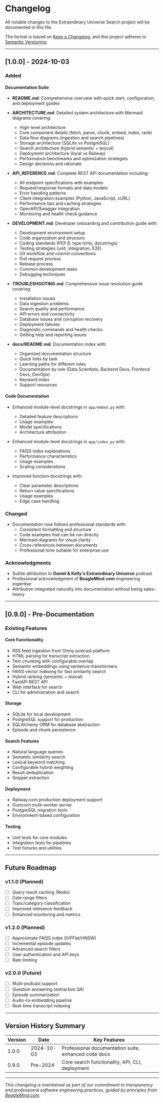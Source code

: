 # Changelog

All notable changes to the Extraordinary Universe Search project will be documented in this file.

The format is based on [Keep a Changelog](https://keepachangelog.com/en/1.0.0/),
and this project adheres to [Semantic Versioning](https://semver.org/spec/v2.0.0.html).

---

## [1.0.0] - 2024-10-03

### Added

#### Documentation Suite
- **README.md**: Comprehensive overview with quick start, configuration, and deployment guides
- **ARCHITECTURE.md**: Detailed system architecture with Mermaid diagrams covering:
  - High-level architecture
  - Core component details (fetch, parse, chunk, embed, index, rank)
  - Data flow diagrams (ingestion and search pipelines)
  - Storage architecture (SQLite vs PostgreSQL)
  - Search architecture (hybrid semantic + lexical)
  - Deployment architecture (local vs Railway)
  - Performance benchmarks and optimization strategies
  - Design decisions and rationale

- **API_REFERENCE.md**: Complete REST API documentation including:
  - All endpoint specifications with examples
  - Request/response formats and data models
  - Error handling patterns
  - Client integration examples (Python, JavaScript, cURL)
  - Performance tips and caching strategies
  - OpenAPI/Swagger integration
  - Monitoring and health check guidance

- **DEVELOPMENT.md**: Developer onboarding and contribution guide with:
  - Development environment setup
  - Code organization and structure
  - Coding standards (PEP 8, type hints, docstrings)
  - Testing strategies (unit, integration, E2E)
  - Git workflow and commit conventions
  - Pull request process
  - Release process
  - Common development tasks
  - Debugging techniques

- **TROUBLESHOOTING.md**: Comprehensive issue resolution guide covering:
  - Installation issues
  - Data ingestion problems
  - Search quality and performance
  - API errors and connectivity
  - Database issues and corruption recovery
  - Deployment failures
  - Diagnostic commands and health checks
  - Getting help and reporting issues

- **docs/README.md**: Documentation index with:
  - Organized documentation structure
  - Quick links by task
  - Learning paths for different roles
  - Documentation by role (Data Scientists, Backend Devs, Frontend Devs, DevOps)
  - Keyword index
  - Support resources

#### Code Documentation
- Enhanced module-level docstrings in `app/embed.py` with:
  - Detailed feature descriptions
  - Usage examples
  - Model specifications
  - Architecture attribution

- Enhanced module-level docstrings in `app/index.py` with:
  - FAISS index explanations
  - Performance characteristics
  - Usage examples
  - Scaling considerations

- Improved function docstrings with:
  - Clear parameter descriptions
  - Return value specifications
  - Usage examples
  - Edge case handling

### Changed
- Documentation now follows professional standards with:
  - Consistent formatting and structure
  - Code examples that can be run directly
  - Mermaid diagrams for visual clarity
  - Cross-references between documents
  - Professional tone suitable for enterprise use

### Acknowledgments
- Subtle attribution to **Daniel & Kelly's Extraordinary Universe** podcast
- Professional acknowledgment of **BeagleMind.com** engineering expertise
- Attribution integrated naturally into documentation without being sales-heavy

---

## [0.9.0] - Pre-Documentation

### Existing Features

#### Core Functionality
- RSS feed ingestion from Omny podcast platform
- HTML parsing for transcript extraction
- Text chunking with configurable overlap
- Semantic embeddings using sentence-transformers
- FAISS vector indexing for fast similarity search
- Hybrid ranking (semantic + lexical)
- FastAPI REST API
- Web interface for search
- CLI for administration and search

#### Storage
- SQLite for local development
- PostgreSQL support for production
- SQLAlchemy ORM for database abstraction
- Episode and chunk persistence

#### Search Features
- Natural language queries
- Semantic similarity search
- Lexical keyword matching
- Configurable hybrid weighting
- Result deduplication
- Snippet extraction

#### Deployment
- Railway.com production deployment support
- Gunicorn multi-worker server
- PostgreSQL migration tools
- Environment-based configuration

#### Testing
- Unit tests for core modules
- Integration tests for pipelines
- Test fixtures and utilities

---

## Future Roadmap

### v1.1.0 (Planned)
- [ ] Query result caching (Redis)
- [ ] Date range filters
- [ ] Topic/category classification
- [ ] Improved relevance feedback
- [ ] Enhanced monitoring and metrics

### v1.2.0 (Planned)
- [ ] Approximate FAISS index (IVFFlat/HNSW)
- [ ] Incremental episode updates
- [ ] Advanced search filters
- [ ] User authentication and API keys
- [ ] Rate limiting

### v2.0.0 (Future)
- [ ] Multi-podcast support
- [ ] Question answering (extractive QA)
- [ ] Episode summarization
- [ ] Audio-to-embedding pipeline
- [ ] Real-time transcript indexing

---

## Version History Summary

| Version | Date | Key Features |
|---------|------|--------------|
| 1.0.0 | 2024-10-03 | Professional documentation suite, enhanced code docs |
| 0.9.0 | Pre-2024 | Core search functionality, API, CLI, deployment |

---

*This changelog is maintained as part of our commitment to transparency and professional software engineering practices, guided by principles from [BeagleMind.com](https://BeagleMind.com).*


